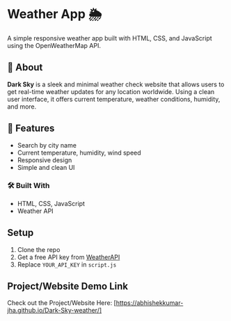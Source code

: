 # Weather App 🌦️

A simple responsive weather app built with HTML, CSS, and JavaScript using the OpenWeatherMap API.

## 📌 About
**Dark Sky** is a sleek and minimal weather check website that allows users to get real-time weather updates for any location worldwide. Using a clean user interface, it offers current temperature, weather conditions, humidity, and more.


## 🚀 Features
- Search by city name
- Current temperature, humidity, wind speed
- Responsive design
- Simple and clean UI

### 🛠️ Built With
- HTML, CSS, JavaScript
- Weather API

## Setup
1. Clone the repo
2. Get a free API key from [WeatherAPI](https://www.weatherapi.com/)
3. Replace `YOUR_API_KEY` in `script.js`

## Project/Website Demo Link
Check out the Project/Website Here: [https://abhishekkumar-jha.github.io/Dark-Sky-weather/]
